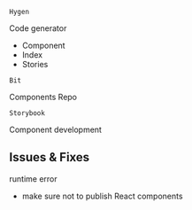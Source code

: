 `Hygen`

Code generator

- Component
- Index
- Stories

`Bit`

Components Repo

`Storybook`

Component development

## Issues & Fixes

runtime error

- make sure not to publish React components
